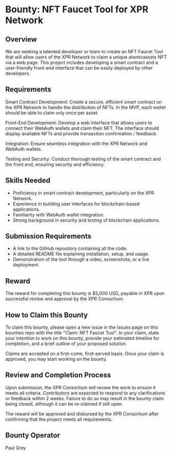 # Bounty: NFT Faucet Tool for XPR Network

## Overview
We are seeking a talented developer or team to create an NFT Faucet Tool that will allow users of the XPR Network to claim a unique atomicassets NFT via a web page. This project includes developing a smart contract and a user-friendly front-end interface that can be easily deployed by other developers.

## Requirements
Smart Contract Development: Create a secure, efficient smart contract on the XPR Network to handle the distribution of NFTs. In the MVP, each wallet should be able to claim only once per asset.

Front-End Development: Develop a web interface that allows users to connect their WebAuth wallets and claim their NFT. The interface should display available NFTs and provide transaction confirmation / feedback.

Integration: Ensure seamless integration with the XPR Network and WebAuth wallets.

Testing and Security: Conduct thorough testing of the smart contract and the front end, ensuring security and efficiency.

## Skills Needed

- Proficiency in smart contract development, particularly on the XPR Network.
- Experience in building user interfaces for blockchain-based applications.
- Familiarity with WebAuth wallet integration.
- Strong background in security and testing of blockchain applications.

## Submission Requirements

- A link to the GitHub repository containing all the code.
- A detailed README file explaining installation, setup, and usage.
- Demonstration of the tool through a video, screenshots, or a live deployment.

## Reward
The reward for completing this bounty is $5,000 USD, payable in XPR upon successful review and approval by the XPR Consortium.

## How to Claim this Bounty
To claim this bounty, please open a new issue in the Issues page on this bounties repo with the title "Claim: NFT Faucet Tool". In your claim, state your intention to work on this bounty, provide your estimated timeline for completion, and a brief outline of your proposed solution.

Claims are accepted on a first-come, first-served basis. Once your claim is approved, you may start working on the bounty.

## Review and Completion Process
Upon submission, the XPR Consortium will review the work to ensure it meets all criteria. Contributors are expected to respond to any clarifications or feedback within 2 weeks. Failure to do so may result in the bounty claim being closed, although it can be re-claimed if still open.

The reward will be approved and disbursed by the XPR Consortium after confirming that the project meets all requirements.

## Bounty Operator
Paul Grey

